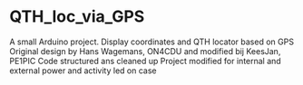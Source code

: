 # QTH_loc_via_GPS
A small Arduino project. Display coordinates and QTH locator based on GPS
Original design by Hans Wagemans, ON4CDU and modified bij KeesJan, PE1PIC
Code structured ans cleaned up
Project modified for internal and external power and activity led on case
